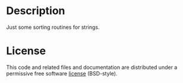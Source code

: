 
# Description

Just some sorting routines for strings.

# License

This code and related files and documentation are distributed under a permissive free software [license](https://github.com/jacobwilliams/stringsort/blob/master/LICENSE) (BSD-style).
